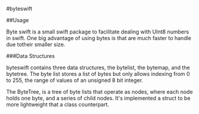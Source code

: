 #byteswift

##Usage

Byte swift is a small swift package to facilitate dealing with UInt8 numbers in swift. One big advantage of using bytes is that are much faster to handle due totheir
smaller size.

###Data Structures

byteswift contains three data structures, the bytelist, the bytemap, and the bytetree. The byte list stores a list of bytes but only allows indexing from 0 to 255, the range of values of an unsigned 8 bit integer.

The ByteTree, is a tree of byte lists that operate as nodes, where each node holds one byte, and a series of child nodes. It's implemented a struct to be more lightweight that a class counterpart.
